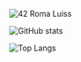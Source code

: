 ![42 Roma Luiss](https://badge42.herokuapp.com/api/stats/scilla)

![GitHub stats](https://github-readme-stats.vercel.app/api?username=stefanorc&show_icons=true&theme=gruvbox&count_private=true)

![Top Langs](https://github-readme-stats.vercel.app/api/top-langs/?username=stefanorc&langs_count=5&show_icons=true&theme=gruvbox)
